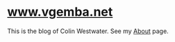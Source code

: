 # www.vgemba.net

This is the blog of Colin Westwater. See my [About](http://www.vgemba.net/about/) page.
